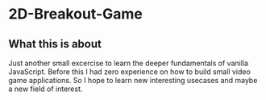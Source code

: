 # 2D-Breakout-Game

## What this is about

Just another small excercise to learn the deeper fundamentals of 
vanilla JavaScript. 
Before this I had zero experience on how to build small video game applications. 
So I hope to learn new interesting usecases and maybe a new field of interest. 
